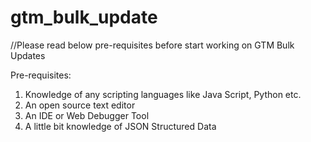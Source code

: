# gtm_bulk_update

//Please read below pre-requisites before start working on GTM Bulk Updates

Pre-requisites:
1. Knowledge of any scripting languages like Java Script, Python etc.
2. An open source text editor
3. An IDE or Web Debugger Tool
4. A little bit knowledge of JSON Structured Data
